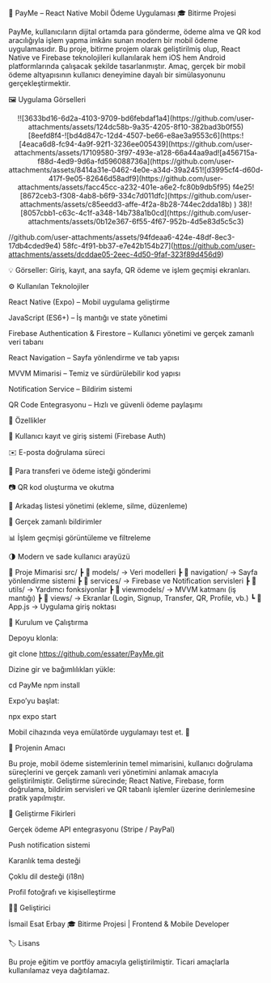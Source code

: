 💸 PayMe – React Native Mobil Ödeme Uygulaması
🎓 Bitirme Projesi

PayMe, kullanıcıların dijital ortamda para gönderme, ödeme alma ve QR kod aracılığıyla işlem yapma imkânı sunan modern bir mobil ödeme uygulamasıdır.
Bu proje, bitirme projem olarak geliştirilmiş olup, React Native ve Firebase teknolojileri kullanılarak hem iOS hem Android platformlarında çalışacak şekilde tasarlanmıştır.
Amaç, gerçek bir mobil ödeme altyapısının kullanıcı deneyimine dayalı bir simülasyonunu gerçekleştirmektir.

🖼️ Uygulama Görselleri
<p align="center"> !![3633bd16-6d2a-4103-9709-bd6febdaf1a4](https://github.com/user-attachments/assets/124dc58b-9a35-4205-8f10-382bad3b0f55)
[8eefd8f4-![bd4d847c-12d4-4507-be66-e8ae3a9553c6](https:![4eaca6d8-fc94-4a9f-92f1-3236ee005439](https://github.com/user-attachments/assets/17109580-3f97-493e-a128-66a44aa9ad![a456715a-f88d-4ed9-9d6a-fd596088736a](https://github.com/user-attachments/assets/8414a31e-0462-4e0e-a34d-39a2451![d3995cf4-d60d-417f-9e05-82646d58adf9](https://github.com/user-attachments/assets/facc45cc-a232-401e-a6e2-fc80b9db5f95)
f4e25![8672ceb3-f308-4ab8-b6f9-334c7d011dfc](https://github.com/user-attachments/assets/c85eedd3-affe-4f2a-8b28-744ec2dda18b)
)
38)![8057cbb1-c63c-4c1f-a348-14b738a1b0cd](https://github.com/user-attachments/assets/0b12e367-6f55-4f67-952b-4d5e83d5c5c3)

//github.com/user-attachments/assets/94fdeaa6-424e-48df-8ec3-17db4cded9e4)
58fc-4f91-bb37-e7e42b154b27](https://github.com/user-attachments/assets/dcddae05-2eec-4d50-9faf-323f89d456d9)
 </p>

💡 Görseller: Giriş, kayıt, ana sayfa, QR ödeme ve işlem geçmişi ekranları.

⚙️ Kullanılan Teknolojiler

React Native (Expo) – Mobil uygulama geliştirme

JavaScript (ES6+) – İş mantığı ve state yönetimi

Firebase Authentication & Firestore – Kullanıcı yönetimi ve gerçek zamanlı veri tabanı

React Navigation – Sayfa yönlendirme ve tab yapısı

MVVM Mimarisi – Temiz ve sürdürülebilir kod yapısı

Notification Service – Bildirim sistemi

QR Code Entegrasyonu – Hızlı ve güvenli ödeme paylaşımı

📱 Özellikler

🔐 Kullanıcı kayıt ve giriş sistemi (Firebase Auth)

✉️ E-posta doğrulama süreci

💸 Para transferi ve ödeme isteği gönderimi

📷 QR kod oluşturma ve okutma

👥 Arkadaş listesi yönetimi (ekleme, silme, düzenleme)

🔔 Gerçek zamanlı bildirimler

📊 İşlem geçmişi görüntüleme ve filtreleme

🌗 Modern ve sade kullanıcı arayüzü

🧩 Proje Mimarisi
src/
 ┣ 📁 models/          → Veri modelleri
 ┣ 📁 navigation/      → Sayfa yönlendirme sistemi
 ┣ 📁 services/        → Firebase ve Notification servisleri
 ┣ 📁 utils/           → Yardımcı fonksiyonlar
 ┣ 📁 viewmodels/      → MVVM katmanı (iş mantığı)
 ┣ 📁 views/           → Ekranlar (Login, Signup, Transfer, QR, Profile, vb.)
 ┗ 📄 App.js           → Uygulama giriş noktası

🚀 Kurulum ve Çalıştırma

Depoyu klonla:

git clone https://github.com/essater/PayMe.git


Dizine gir ve bağımlılıkları yükle:

cd PayMe
npm install


Expo’yu başlat:

npx expo start


Mobil cihazında veya emülatörde uygulamayı test et. 📱

🎯 Projenin Amacı

Bu proje, mobil ödeme sistemlerinin temel mimarisini, kullanıcı doğrulama süreçlerini ve
gerçek zamanlı veri yönetimini anlamak amacıyla geliştirilmiştir.
Geliştirme sürecinde; React Native, Firebase, form doğrulama, bildirim servisleri ve QR tabanlı işlemler üzerine derinlemesine pratik yapılmıştır.

🔮 Geliştirme Fikirleri

Gerçek ödeme API entegrasyonu (Stripe / PayPal)

Push notification sistemi

Karanlık tema desteği

Çoklu dil desteği (i18n)

Profil fotoğrafı ve kişiselleştirme

👨‍💻 Geliştirici

İsmail Esat Erbay
🎓 Bitirme Projesi | Frontend & Mobile Developer

🏷️ Lisans

Bu proje eğitim ve portföy amacıyla geliştirilmiştir.
Ticari amaçlarla kullanılamaz veya dağıtılamaz.
